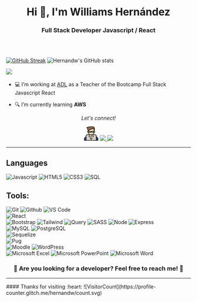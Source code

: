 <h1 align="center">Hi 👋, I'm Williams Hernández</h1>
<h3 align="center">Full Stack Developer Javascript / React</h3><br /><br />

[![GitHub Streak](https://streak-stats.demolab.com?user=hernandw&theme=dark&hide_border=false)](https://git.io/streak-stats) ![Hernandw's GitHub stats](https://github-readme-stats.vercel.app/api?username=hernandw&theme=dark&show_icons=true)

<p>
  <img width="96%" src="https://github-readme-stats.vercel.app/api/top-langs/?username=hernandw&layout=compact&card_width=500&theme=radical&hide_border=true" />
</p>

<p>


- 💻 I’m working at [ADL](https://www.desafiolatam.com/) as a Teacher of the Bootcamp Full Stack Javascript React

- 🔍 I’m currently learning **AWS**

</p>

<p align="center">
  <i>Let's connect!</i>
</p>

  <p align="center">
   <a href="https://www.williamshernandez.com/" title="website" alt="Website"><img src="https://github.com/hernandw/hernandw/blob/master/icons/coding.png" style="width: 40px"></a> 
    <a href="https://www.linkedin.com/in/hernandw/" title="linkedin" alt="Linkedin"><img src="https://cdn-icons-png.flaticon.com/512/145/145807.png" width="35px"</a>
    <a href="mailto:hernandw@gmail.com" title="email" alt="Send me an email"><img src="https://cdn-icons-png.flaticon.com/512/732/732200.png" width="35px"></a>
  </p>

  <hr />

## Languages

![Javascript](https://img.shields.io/badge/-Javascript-000000?style=flat&logo=javascript)
![HTML5](https://img.shields.io/badge/-HTML5-000000?style=flat&logo=html5)
![CSS3](https://img.shields.io/badge/-CSS-000000?style=flat&logo=css3)
![SQL](https://img.shields.io/badge/-SQL-000000?style=flat&logo=mysql)

## Tools:
![Git](https://img.shields.io/badge/-Git-000000?style=flat&logo=git)
![Github](https://img.shields.io/badge/-Github-000000?style=flat&logo=github) 
![VS Code](https://img.shields.io/badge/-visualstudiocode-000000?style=flat&logo=visual-studio-code) <br />
![React](https://img.shields.io/badge/-React-000000?style=flat&logo=react) <br />
![Bootstrap](https://img.shields.io/badge/-Bootstrap-000000?style=flat&logo=bootstrap)
![Tailwind](https://img.shields.io/badge/-Tailwind-000000?style=flat&logo=tailwindcss)
![jQuery](https://img.shields.io/badge/jquery-000000?style=flat&logo=jquery)
![SASS](https://img.shields.io/badge/SASS-000000?style=flat&logo=SASS)
![Node](https://img.shields.io/badge/-Node-000000?style=flat&logo=node.js) 
![Express](https://img.shields.io/badge/-Express-000000?style=flat&logo=express)<br />
![MySQL](https://img.shields.io/badge/-MySQL-000000?style=flat&logo=mysql)
![PostgreSQL](https://img.shields.io/badge/-PostgreSQL-000000?style=flat&logo=postgresql) <br />
![Sequelize](https://img.shields.io/badge/Sequelize-000000?style=flat&logo=Sequelize) <br />
![Pug](https://img.shields.io/badge/Pug-000000?style=flat&logo=pug)<br />
![Moodle](https://img.shields.io/badge/Moodle-000000?style=flat&logo=moodle)
![WordPress](https://img.shields.io/badge/WordPress-000000?style=flat&logo=WordPress)<br />
![Microsoft Excel](https://img.shields.io/badge/Microsoft_Excel-217346?style=flat&logo=microsoft-excel)
![Microsoft PowerPoint](https://img.shields.io/badge/Microsoft_PowerPoint-B7472A?style=flat&logo=microsoft-powerpoint)
![Microsoft Word](https://img.shields.io/badge/Microsoft_Word-2B579A?style=flat&logo=microsoft-word)


<h3 align="center"> 🎨 Are you looking for a developer? Feel free to reach me! 🎨 </h3>
<hr>
#### Thanks for visiting :heart:
![VisitorCount](https://profile-counter.glitch.me/hernandw/count.svg)
